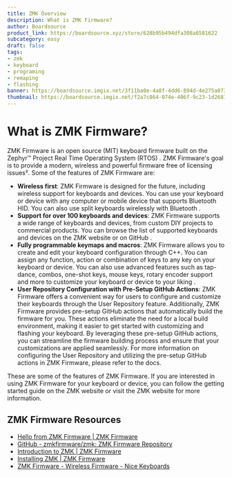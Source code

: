 ```yaml
---
title: ZMK Overview
description: What is ZMK Firmware?
author: Boardsource
product_link: https://boardsource.xyz/store/628b95b494dfa308a6581622
subcategory: easy
draft: false
tags: 
- zmk
- keyboard
- programing
- remaping
- flashing
banner: https://boardsource.imgix.net/3f11ba0e-4a8f-4dd6-894d-4e275a073c4c.jpg
thumbnail: https://boardsource.imgix.net/f2a7c864-074e-406f-9c23-1d26813114e4.jpg?auto=format&ixlib=react-9.2.0&q=80&w=200&dpr=1
---
```


# What is ZMK Firmware?

ZMK Firmware is an open source (MIT) keyboard firmware built on the Zephyr™ Project Real Time Operating System (RTOS) . ZMK Firmware's goal is to provide a modern, wireless and powerful firmware free of licensing issues². Some of the features of ZMK Firmware are:

- **Wireless first**: ZMK Firmware is designed for the future, including wireless support for keyboards and devices. You can use your keyboard or device with any computer or mobile device that supports Bluetooth HID. You can also use split keyboards wirelessly with Bluetooth .
- **Support for over 100 keyboards and devices**: ZMK Firmware supports a wide range of keyboards and devices, from custom DIY projects to commercial products. You can browse the list of supported keyboards and devices on the ZMK website or on GitHub .
- **Fully programmable keymaps and macros**: ZMK Firmware allows you to create and edit your keyboard configuration through C++. You can assign any function, action or combination of keys to any key on your keyboard or device. You can also use advanced features such as tap-dance, combos, one-shot keys, mouse keys, rotary encoder support and more to customize your keyboard or device to your liking .
- **User Repository Configuration with Pre-Setup GitHub Actions**: ZMK Firmware offers a convenient way for users to configure and customize their keyboards through the User Repository feature. Additionally, ZMK Firmware provides pre-setup GitHub actions that automatically build the firmware for you. These actions eliminate the need for a local build environment, making it easier to get started with customizing and flashing your keyboard. By leveraging these pre-setup GitHub actions, you can streamline the firmware building process and ensure that your customizations are applied seamlessly. For more information on configuring the User Repository and utilizing the pre-setup GitHub actions in ZMK Firmware, please refer to the docs.

These are some of the features of ZMK Firmware. If you are interested in using ZMK Firmware for your keyboard or device, you can follow the getting started guide on the ZMK website or visit the ZMK website for more information.

## ZMK Firmware Resources

* [Hello from ZMK Firmware | ZMK Firmware](https://zmk.dev/)
* [GitHub - zmkfirmware/zmk: ZMK Firmware Repository](https://github.com/zmkfirmware/zmk)
* [Introduction to ZMK | ZMK Firmware](https://zmk.dev/docs)
* [Installing ZMK | ZMK Firmware](https://zmk.dev/docs/user-setup)
* [ZMK Firmware - Wireless Firmware - Nice Keyboards](https://nicekeyboards.com/docs/wireless-firmware/zmk/)
